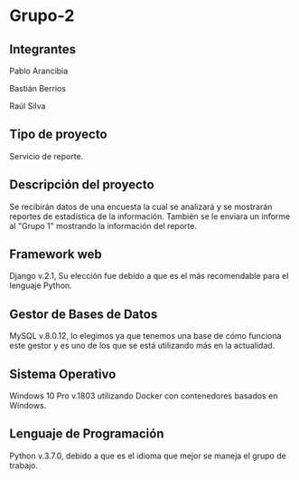 # Grupo-2

## Integrantes
  Pablo Arancibia
  
  Bastián Berrios 
  
  Raúl Silva 
  
## Tipo de proyecto
  Servicio de reporte.
  
## Descripción del proyecto
  Se recibirán datos de una encuesta la cual se analizará y se mostrarán reportes de estadística de la información. También se le enviara un informe al "Grupo 1" mostrando la información del reporte.
  
## Framework web
  Django v.2.1, Su elección fue debido a que es el más recomendable para el lenguaje Python.
  
## Gestor de Bases de Datos
  MySQL v.8.0.12, lo elegimos ya que tenemos una base de cómo funciona este gestor y es uno de los que se está utilizando más en la actualidad. 
  
## Sistema Operativo
  Windows 10 Pro v.1803 utilizando Docker con contenedores basados en Windows.
  
## Lenguaje de Programación
  Python v.3.7.0, debido a que es el idioma que mejor se maneja el grupo de trabajo.
